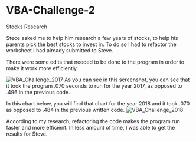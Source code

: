 # VBA-Challenge-2
Stocks Research

Stece asked me to help him research a few years of stocks, to help his parents pick the best stocks to invest in. To do so I had to refactor the worksheet I had already submitted to Steve.

There were some edits that needed to be done to the program in order to make it work more efficiently. 

![VBA_Challenge_2017](https://user-images.githubusercontent.com/112505962/196081400-64413429-b19b-48fa-8c6c-4111faeb4c67.png)
As you can see in this screenshot, you can see that it took the program .070 seconds to run for the year 2017, as opposed to .496 in the previous code.


In this chart below, you will find that chart for the year 2018 and it took .070 as opposed to .484 in the previous written code.
![VBA_Challenge_2018](https://user-images.githubusercontent.com/112505962/196081553-a6790bef-29b8-44e8-ac4a-8c4c589c2a2f.png)


According to my research, refactoring the code makes the program run faster and more efficient. In less amount of time, I was able to get the results for Steve. 
